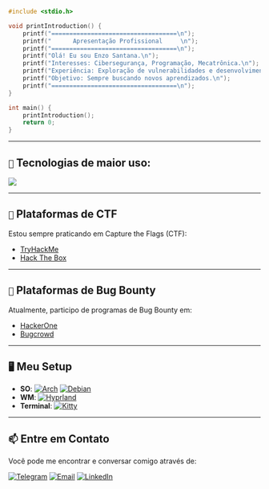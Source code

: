 

```c
#include <stdio.h>

void printIntroduction() {
    printf("===================================\n");
    printf("      Apresentação Profissional     \n");
    printf("===================================\n");
    printf("Olá! Eu sou Enzo Santana.\n");
    printf("Interesses: Cibersegurança, Programação, Mecatrônica.\n");
    printf("Experiência: Exploração de vulnerabilidades e desenvolvimento.\n");
    printf("Objetivo: Sempre buscando novos aprendizados.\n");
    printf("===================================\n");
}

int main() {
    printIntroduction();
    return 0;
}

```
---

## `🚀` Tecnologias de maior uso:

[![](https://skillicons.dev/icons?i=c,cpp,python,bash,powershell,neovim,vscode,arch,windows)](https://skillicons.dev)

---

## `🎯` Plataformas de CTF

Estou sempre praticando em Capture the Flags (CTF):

- [TryHackMe](https://tryhackme.com/)
- [Hack The Box](https://www.hackthebox.com/)

---

## `💼` Plataformas de Bug Bounty

Atualmente, participo de programas de Bug Bounty em:

- [HackerOne](https://www.hackerone.com/)
- [Bugcrowd](https://www.bugcrowd.com/)
 ---
 
## `🖥️` Meu Setup

- **SO**: [![Arch](https://img.shields.io/badge/ArchLinux-1793D1?style=for-the-badge&logo=arch-linux&logoColor=white)](https://archlinux.org/) [![Debian](https://img.shields.io/badge/Debian-A81D33?style=for-the-badge&logo=debian&logoColor=white)](https://www.debian.org/)
- **WM**: [![Hyprland](https://img.shields.io/badge/Hyprland-1D99F3?style=for-the-badge)](https://hyprland.org/)
- **Terminal**: [![Kitty](https://img.shields.io/badge/Kitty-FCC624?style=for-the-badge&logo=kitty&logoColor=black)](https://sw.kovidgoyal.net/kitty/)

---

## `📫` Entre em Contato

Você pode me encontrar e conversar comigo através de:

[![Telegram](https://img.shields.io/badge/Telegram-2CA5E0?style=for-the-badge&logo=telegram&logoColor=white)](https://t.me/darkcontent4)
[![Email](https://img.shields.io/badge/Email-D14836?style=for-the-badge&logo=gmail&logoColor=white)](mailto:seuemail@example.com)
[![LinkedIn](https://img.shields.io/badge/LinkedIn-0A66C2?style=for-the-badge&logo=linkedin&logoColor=white)](https://www.linkedin.com/in/seu-perfil-linkedin)

